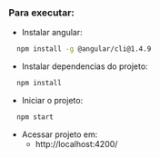 ### Para executar:
* Instalar angular:
```sh
  npm install -g @angular/cli@1.4.9
```
* Instalar dependencias do projeto:
```sh
  npm install
```
* Iniciar o projeto:
```sh
  npm start
```
* Acessar projeto em:
  - http://localhost:4200/
